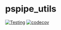# pspipe_utils

[![Testing](https://github.com/simonsobs/pspipe_utils/actions/workflows/testing.yml/badge.svg)](https://github.com/simonsobs/pspipe_utils/actions/workflows/testing.yml)
[![codecov](https://codecov.io/gh/simonsobs/pspipe_utils/branch/main/graph/badge.svg?token=IVHHH73BI7)](https://codecov.io/gh/simonsobs/pspipe_utils)

